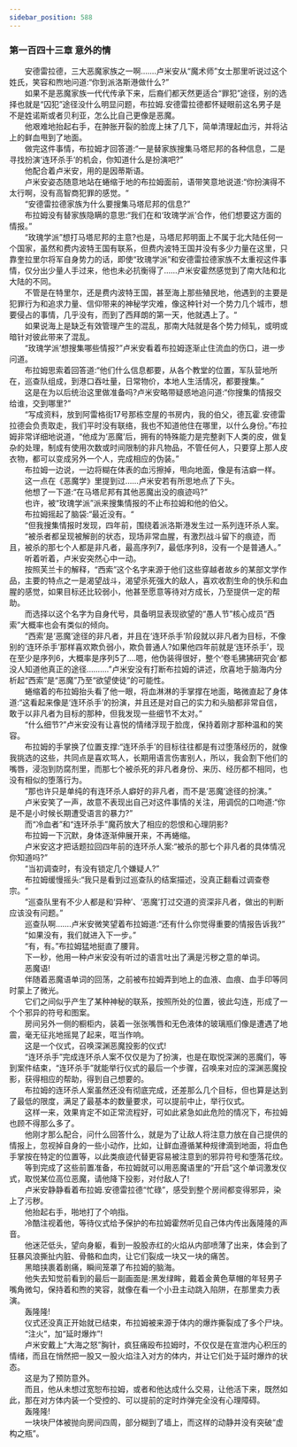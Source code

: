 ```yaml
---
sidebar_position: 588
---
```

### 第一百四十三章 意外的情  


　　安德雷拉德，三大恶魔家族之一啊…….卢米安从“魔术师”女士那里听说过这个姓氏，笑容和煦地问道:“你到派洛斯港做什么?”  
　　如果不是恶魔家族一代代传承下来，后裔们都天然更适合“罪犯”途径，别的选择也就是“囚犯”途径没什么明显问题，布拉姆.安德雷拉德都怀疑眼前这名男子是不是姓诺斯或者贝利亚，怎么比自己更像是恶魔。  
　　他艰难地抬起右手，在肿胀开裂的脸庞上抹了几下，简单清理起血污，并将沾上的鲜血甩到了地面。  
　　做完这件事情，布拉姆才回答道:“一是替家族搜集马塔尼邦的各种信息，二是寻找扮演‘连环杀手’的机会，你知道什么是扮演吧?”  
　　他配合着卢米安，用的是因蒂斯语。  
　　卢米安姿态随意地站在蜷缩于地的布拉姆面前，语带笑意地说道:“你扮演得不太行啊，没有高智商犯罪的感觉。“  
　　“安德雷拉德家族为什么要搜集马塔尼邦的信息?”  
　　布拉姆没有替家族隐瞒的意思:“我们在和‘玫瑰学派’合作，他们想要这方面的情报。”  
　　“玫瑰学派”想打马塔尼邦的主意?也是，马塔尼邦明面上不属于北大陆任何一个国家，虽然和费内波特王国有联系，但费内波特王国并没有多少力量在这里，只靠奎拉里尔将军自身势力的话，即使“玫瑰学派”和安德雷拉德家族不太重视这件事情，仅分出少量人手过来，他也未必抗衡得了……卢米安霍然感觉到了南大陆和北大陆的不同。  
　　不管是在特里尔，还是费内波特王国，甚至海上那些殖民地，他遇到的主要是犯罪行为和追求力量、信仰带来的神秘学灾难，像这种针对一个势力几个城市，想要侵占的事情，几乎没有，而到了西拜朗的第一天，他就遇上了。“  
　　如果说海上是缺乏有效管理产生的混乱，那南大陆就是各个势力倾轧，或明或暗针对彼此带来了混乱。  
　　“玫瑰学派’想搜集哪些情报?”卢米安看着布拉姆逐渐止住流血的伤口，进一步问道。  
　　布拉姆思索着回答道:“他们什么信息都要，从各个教堂的位置，军队营地所在，巡查队组成，到港口吞吐量，日常物价，本地人生活情况，都要搜集。”  
　　这是在为以后统治这里做准备吗?卢米安略带疑惑地追问道:“你搜集的情报交给谁，交到哪里?”  
　　“写成资料，放到阿雷格街17号那栋空屋的书房内，我的伯父，德瓦霍.安德雷拉德会负责取走，我们平时没有联络，我也不知道他住在哪里，以什么身份。”布拉姆非常详细地说道，“他成为‘恶魔’后，拥有的特殊能力是完整剥下人类的皮，做复杂的处理，制成有使用次数或时间限制的非凡物品，不管任何人，只要穿上那人皮衣物，都可以变成另外一个人，完成相应的伪装。”  
　　布拉姆一边说，一边将糊在体表的血污擦掉，甩向地面，像是有洁癖一样。  
　　这一点在《恶魔学》里提到过……卢米安若有所思地点了下头。  
　　他想了一下道:“在马塔尼邦有其他恶魔出没的痕迹吗?”  
　　也许，被“玫瑰学派”派来搜集情报的不止布拉姆和他的伯父。  
　　布拉姆摇起了脑袋:“最近没有。“  
　　“但我搜集情报时发现，四年前，围绕着派洛斯港发生过一系列连环杀人案。  
　　“被杀者都呈现被解剖的状态，现场非常血腥，有激烈战斗留下的痕迹，而且，被杀的那七个人都是非凡者，最高序列7，最低序列8，没有一个是普通人。”  
　　听着听着，卢米安突然心中一动。  
　　按照芙兰卡的解释，“西索”这个名字来源于他们这些穿越者故乡的某部文学作品，主要的特点之一是渴望战斗，渴望杀死强大的敌人，喜欢收割生命的快乐和血腥的感觉，如果目标还比较弱小，他甚至愿意等待对方成长，乃至提供一定的帮助。  
　　而选择以这个名字为自身代号，具备明显表现欲望的“愚人节”核心成员“西索”大概率也会有类似的倾向。  
　　“西索’是‘恶魔’途径的非凡者，并且在‘连环杀手’阶段就以非凡者为目标，不像别的‘连环杀手’那样喜欢欺负弱小，欺负普通人?如果他四年前就是‘连环杀手’，现在至少是序列6，大概率是序列5了.…嗯，他伪装得很好，整个‘卷毛狒狒研究会’都没人知道他真正的途径……….”卢米安没有打断布拉姆的讲述，欣喜地于脑海内分析起“西索”是“恶魔”乃至“欲望使徒”的可能性。  
　　蜷缩着的布拉姆抬头看了他一眼，将血淋淋的手掌撑在地面，略微直起了身体道:“这看起来像是‘连环杀手’的扮演，并且还是对自己的实力和头脑都非常自信，敢于以非凡者为目标的那种，但我发现一些细节不太对。”  
　　“什么细节?”卢米安没有让喜悦的情绪浮现于脸庞，保持着刚才那种温和的笑容。  
　　布拉姆的手掌换了位置支撑:“连环杀手’的目标往往都是有过堕落经历的，就像我挑选的这些，共同点是喜欢骂人，长期用语言伤害别人，所以，我会割下他们的嘴唇，浸泡到防腐剂里，而那七个被杀死的非凡者身份、来历、经历都不相同，也没有相似的堕落行为。  
　　“那也许只是单纯的有连环杀人癖好的非凡者，而不是‘恶魔’途径的扮演。”  
　　卢米安笑了一声，故意不表现出自己对这件事情的关注，用调侃的口吻道:“你是不是小时候长期遭受语言的暴力?”  
　　而“冷血者”和“连环杀手”魔药放大了相应的怨恨和心理阴影?  
　　布拉姆一下沉默，身体逐渐伸展开来，不再蜷缩。  
　　卢米安这才把话题拉回四年前的连环杀人案:“被杀的那七个非凡者的具体情况你知道吗?”  
　　“当初调查时，有没有锁定几个嫌疑人?”  
　　布拉姆缓慢摇头:“我只是看到过巡查队的结案描述，没真正翻看过调查卷宗。“  
　　“巡查队里有不少人都是和‘异种’、‘恶魔’打过交道的资深非凡者，做出的判断应该没有问题。”  
　　巡查队啊…….卢米安微笑望着布拉姆道:“还有什么你觉得重要的情报告诉我?”  
　　“如果没有，我们就进入下一步。”  
　　“有，有。”布拉姆猛地挺直了腰背。  
　　下一秒，他用一种卢米安没有听过的语言吐出了满是污秽之意的单词。  
　　恶魔语!  
　　伴随着恶魔语单词的回荡，之前被布拉姆弄到地上的血液、血痕、血手印等同时蒙上了微光。  
　　它们之间似乎产生了某种神秘的联系，按照所处的位置，彼此勾连，形成了一个个邪异的符号和图案。  
　　房间另外一侧的橱柜内，装着一张张嘴唇和无色液体的玻璃瓶们像是遭遇了地震，毫无征兆地摇晃了起来，哐当作响。  
　　这是一个仪式，召唤深渊恶魔投影的仪式!  
　　“连环杀手”完成连环杀人案不仅仅是为了扮演，也是在取悦深渊的恶魔们，等到案件结束，“连环杀手”就能举行仪式的最后一个步骤，召唤来对应的深渊恶魔投影，获得相应的帮助，得到自己想要的。  
　　布拉姆的连环杀人案虽然还没有彻底完成，还差那么几个目标，但也算是达到了最低的限度，满足了最基本的数量要求，可以提前中止，举行仪式。  
　　这样一来，效果肯定不如正常流程好，可如此紧急如此危险的情况下，布拉姆也顾不得那么多了。  
　　他刚才那么配合，问什么回答什么，就是为了让敌人将注意力放在自己提供的情报上，忽视掉自身的一些小动作，比如，让鲜血遵循某种规律滴到地面，将血色手掌按在特定的位置等，以此类痕迹代替更容易被注意到的邪异符号和堕落花纹。  
　　等到完成了这些前置准备，布拉姆就可以用恶魔语里的“开启”这个单词激发仪式，取悦某位高位恶魔，请他降下投影，对付敌人了!  
　　卢米安静静看着布拉姆.安德雷拉德“忙碌”，感受到整个房间都变得邪异，染上了污秽。  
　　他抬起右手，啪地打了个响指。  
　　冷酷注视着他，等待仪式给予保护的布拉姆霍然听见自己体内传出轰隆隆的声音。  
　　他迷茫低头，望向身躯，看到一股股赤红的火焰从内部喷薄了出来，体会到了狂暴风浪撕扯内脏、骨骼和血肉，让它们裂成一块又一块的痛苦。  
　　黑暗挟裹着剧痛，瞬间笼罩了布拉姆的脑海。  
　　他失去知觉前看到的最后一副画面是:黑发绿眸，戴着金黄色草帽的年轻男子嘴角微勾，保持着和煦的笑容，就像在看一个小丑主动跳入陷阱，在那里卖力表演。  
　　轰隆隆!  
　　仪式还没真正开始就已结束，布拉姆被来源于体内的爆炸撕裂成了多个尸块。  
　　“注火”，加“延时爆炸”!  
　　卢米安戴上“大海之怒”胸针，疯狂痛殴布拉姆时，不仅仅是在宣泄内心积压的情绪，而且在悄然把一股又一股火焰注入对方的体内，并让它们处于延时爆炸的状态。  
　　这是为了预防意外。  
　　而且，他从未想过宽恕布拉姆，或者和他达成什么交易，让他活下来，既然如此，那在对方体内装一个受控的、可以提前的定时炸弹完全没有心理障碍。  
　　轰隆隆!  
　　一块块尸体被抛向房间四周，部分糊到了墙上，而这样的动静并没有突破“虚构之瓶”。  
